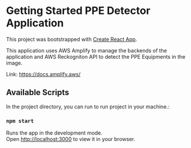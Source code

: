 # Getting Started PPE Detector Application

This project was bootstrapped with [Create React App](https://github.com/facebook/create-react-app).

This application uses AWS Amplify to manage the backends of the application and AWS Reckogniton API to detect the PPE Equipments in the image.

Link: https://docs.amplify.aws/

## Available Scripts

In the project directory, you can run to run project in your machine.:

### `npm start`

Runs the app in the development mode.\
Open [http://localhost:3000](http://localhost:3000) to view it in your browser.

